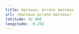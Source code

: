 ```yaml
---
title: marsous, arrens marsous
url: /marsous-arrens-marsous/
latitude: 42.966
longitude: -0.202
---
```


